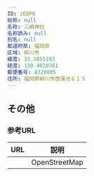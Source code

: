 ```yaml
---
ID: zEDP6
総称: null
名称: 三嶋神社
名称読み: null
別名: null
都道府県: 福岡県
区域: 柳川市
緯度: 33.1855103
経度: 130.4020381
郵便番号: 8320005
住所: 福岡県柳川市西蒲池６１５
---
```


## その他

### 参考URL

| URL | 説明          |
| --- | ------------- |
|     | OpenStreetMap |
